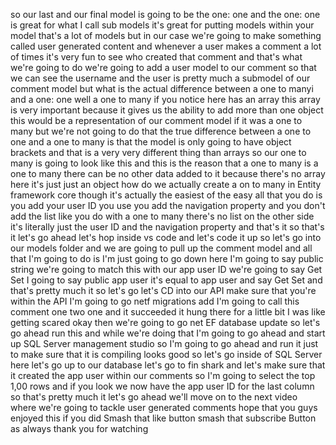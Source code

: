 so our last and our final model is going to be the one: one and the one: one is great for what I call sub models it's great for putting models within your model that's a lot of models but in our case we're going to make something called user generated content and whenever a user makes a comment a lot of times it's very fun to see who created that comment and that's what we're going to do we're going to add a user model to our comment so that we can see the username and the user is pretty much a submodel of our comment model but what is the actual difference between a one to manyi and a one: one well a one to many if you notice here has an array this array is very important because it gives us the ability to add more than one object this would be a representation of our comment model if it was a one to many but we're not going to do that the true difference between a one to one and a one to many is that the model is only going to have object brackets and that is a very very different thing than arrays so our one to many is going to look like this and this is the reason that a one to many is a one to many there can be no other data added to it because there's no array here it's just just an object how do we actually create a on to many in Entity framework core though it's actually the easiest of the easy all that you do is you add your user ID you use you add the navigation property and you don't add the list like you do with a one to many there's no list on the other side it's literally just the user ID and the navigation property and that's it so that's it let's go ahead let's hop inside vs code and let's code it up so let's go into our models folder and we are going to pull up the comment model and all that I'm going to do is I'm just going to go down here I'm going to say public string we're going to match this with our app user ID we're going to say Get Set I going to say public app user it's equal to app user and say Get Set and that's pretty much it so let's go let's CD into our API make sure that you're within the API I'm going to go netf migrations add I'm going to call this comment one two one and it succeeded it hung there for a little bit I was like getting scared okay then we're going to go net EF database update so let's go ahead run this and while we're doing that I'm going to go ahead and start up SQL Server management studio so I'm going to go ahead and run it just to make sure that it is compiling looks good so let's go inside of SQL Server here let's go up to our database let's go to fin shark and let's make sure that it created the app user within our comments so I'm going to select the top 1,00 rows and if you look we now have the app user ID for the last column so that's pretty much it let's go ahead we'll move on to the next video where we're going to tackle user generated comments hope that you guys enjoyed this if you did Smash that like button smash that subscribe Button as always thank you for watching
